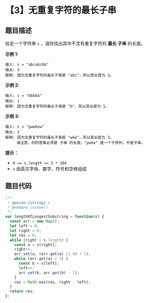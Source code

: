 # 【3】无重复字符的最长子串

## 题目描述

给定一个字符串 `s` ，请你找出其中不含有重复字符的 **最长 子串** 的长度。



**示例 1:**

```
输入: s = "abcabcbb"
输出: 3 
解释: 因为无重复字符的最长子串是 "abc"，所以其长度为 3。
```

**示例 2:**

```
输入: s = "bbbbb"
输出: 1
解释: 因为无重复字符的最长子串是 "b"，所以其长度为 1。
```

**示例 3:**

```
输入: s = "pwwkew"
输出: 3
解释: 因为无重复字符的最长子串是 "wke"，所以其长度为 3。
     请注意，你的答案必须是 子串 的长度，"pwke" 是一个子序列，不是子串。
```



**提示：**

- `0 <= s.length <= 5 * 104`
- `s` 由英文字母、数字、符号和空格组成



## 题目代码

```JavaScript
/**
 * @param {string} s
 * @return {number}
 */
var lengthOfLongestSubstring = function(s) {
  const arr = new Map();
  let left = 0;
  let right = 0;
  let res = 0;
  while (right < s.length) {
    const a = s[right];
    right++;
    arr.set(a, (arr.get(a) || 0) + 1);
    while (arr.get(a) > 1) {
      const b = s[left];
      left++;
      arr.set(b, arr.get(b) - 1);
    }
    res = Math.max(res, right - left);
  }
  return res;
};
```